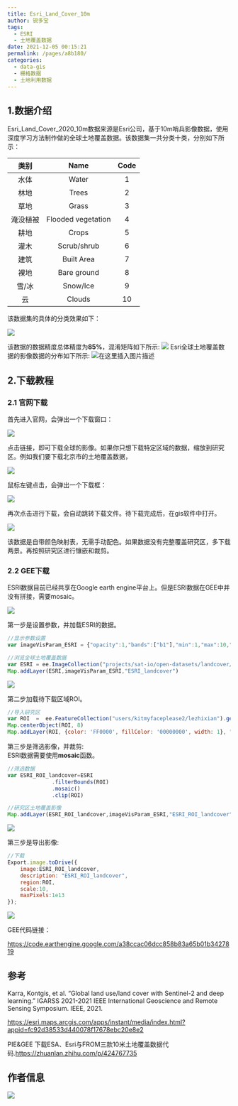 ```yaml
---
title: Esri_Land_Cover_10m
author: 锐多宝
tags: 
  - ESRI
  - 土地覆盖数据
date: 2021-12-05 00:15:21
permalink: /pages/a8b180/
categories: 
  - data-gis
  - 栅格数据
  - 土地利用数据
---
```


## 1.数据介绍

Esri_Land_Cover_2020_10m数据来源是Esri公司，基于10m哨兵影像数据，使用深度学习方法制作做的全球土地覆盖数据。该数据集一共分类十类，分别如下所示：

|   类别   |        Name        | Code |
| :------: | :----------------: | :--: |
|   水体   |       Water        |  1   |
|   林地   |       Trees        |  2   |
|   草地   |       Grass        |  3   |
| 淹没植被 | Flooded vegetation |  4   |
|   耕地   |       Crops        |  5   |
|   灌木   |    Scrub/shrub     |  6   |
|   建筑   |     Built Area     |  7   |
|   裸地   |    Bare ground     |  8   |
|  雪/冰   |      Snow/Ice      |  9   |
|    云    |       Clouds       |  10  |

该数据集的具体的分类效果如下：

![](https://gitee.com/kitmyfaceplease/image_upload/raw/master/image/20211204213847.png)

该数据的数据精度总体精度为**85%**，混淆矩阵如下所示:
![](https://gitee.com/kitmyfaceplease/image_upload/raw/master/image/20211204205244.png)
Esri全球土地覆盖数据的影像数据的分布如下所示:
![在这里插入图片描述](https://img-blog.csdnimg.cn/f5bcb3a2da6146c594e34804d471e97c.png?x-oss-process=image/watermark,type_ZHJvaWRzYW5zZmFsbGJhY2s,shadow_50,text_Q1NETiBA6ZSQ5aSa5a6d55qE5Zyw55CG56m66Ze0,size_20,color_FFFFFF,t_70,g_se,x_16)

## 2.下载教程

### 2.1 官网下载

首先进入官网，会弹出一个下载窗口：

![](https://gitee.com/kitmyfaceplease/image_upload/raw/master/image/20211204205510.png)

点击链接，即可下载全球的影像。如果你只想下载特定区域的数据，缩放到研究区。例如我们要下载北京市的土地覆盖数据，

![](https://gitee.com/kitmyfaceplease/image_upload/raw/master/image/20211204205909.png)

鼠标左键点击，会弹出一个下载框：

![](https://gitee.com/kitmyfaceplease/image_upload/raw/master/image/20211204210002.png)

再次点击进行下载，会自动跳转下载文件。待下载完成后，在gis软件中打开。

![](https://gitee.com/kitmyfaceplease/image_upload/raw/master/image/20211204210210.png)

该数据是自带颜色映射表，无需手动配色。如果数据没有完整覆盖研究区，多下载两景。再按照研究区进行镶嵌和裁剪。

### 2.2 GEE下载

ESRI数据目前已经共享在Google earth engine平台上。但是ESRI数据在GEE中并没有拼接，需要mosaic。

![](https://gitee.com/kitmyfaceplease/image_upload/raw/master/image/20211204212324.png)

第一步是设置参数，并加载ESRI的数据。

```javascript
//显示参数设置
var imageVisParam_ESRI = {"opacity":1,"bands":["b1"],"min":1,"max":10,"palette":["8dffda","14ff31","686dff","ff9b54","ff712d","ff66b4"]};

//浏览全球土地覆盖数据
var ESRI = ee.ImageCollection("projects/sat-io/open-datasets/landcover/ESRI_Global-LULC_10m")
Map.addLayer(ESRI,imageVisParam_ESRI,"ESRI_landcover")
```

![](https://gitee.com/kitmyfaceplease/image_upload/raw/master/image/20211204212613.png)

第二步加载待下载区域ROI。

```javascript
//导入研究区
var ROI  =  ee.FeatureCollection("users/kitmyfaceplease2/lezhixian").geometry()
Map.centerObject(ROI, 8)
Map.addLayer(ROI, {color: 'FF0000', fillColor: '00000000', width: 1}, "ROI")
```

第三步是筛选影像，并裁剪:  
ESRI数据需要使用**mosaic**函数。

```javascript
//筛选数据             
var ESRI_ROI_landcover=ESRI
              .filterBounds(ROI)
              .mosaic()
              .clip(ROI)

//研究区土地覆盖影像
Map.addLayer(ESRI_ROI_landcover,imageVisParam_ESRI,"ESRI_ROI_landcover")
```

![](https://gitee.com/kitmyfaceplease/image_upload/raw/master/image/20211204212643.png)

第三步是导出影像:

```javascript
//下载
Export.image.toDrive({
    image:ESRI_ROI_landcover,
    description: "ESRI_ROI_landcover",
    region:ROI,
    scale:10,
    maxPixels:1e13
});
```

![](https://gitee.com/kitmyfaceplease/image_upload/raw/master/image/20211204212659.png)

GEE代码链接：

https://code.earthengine.google.com/a38ccac06dcc858b83a65b01b3427819

## 参考

Karra, Kontgis, et al. “Global land use/land cover with Sentinel-2 and deep learning.” IGARSS 2021-2021 IEEE International Geoscience and Remote Sensing Symposium. IEEE, 2021.

https://esri.maps.arcgis.com/apps/instant/media/index.html?appid=fc92d38533d440078f17678ebc20e8e2

PIE&GEE 下载ESA、Esri与FROM三款10米土地覆盖数据代码.https://zhuanlan.zhihu.com/p/424767735

## 作者信息

![](https://gitee.com/kitmyfaceplease/image_upload/raw/master/image/20211128044430.png)